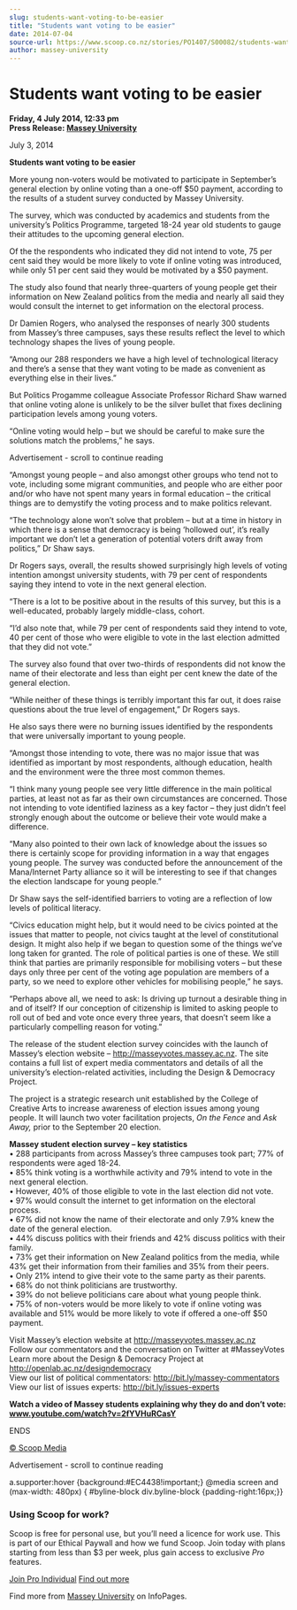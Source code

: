 ```yaml
---
slug: students-want-voting-to-be-easier
title: "Students want voting to be easier"
date: 2014-07-04
source-url: https://www.scoop.co.nz/stories/PO1407/S00082/students-want-voting-to-be-easier.htm
author: massey-university
---
```

Students want voting to be easier
=================================

**Friday, 4 July 2014, 12:33 pm**  
**Press Release: [Massey University](https://info.scoop.co.nz/Massey_University)**

July 3, 2014

**Students want voting to be easier**

More young non-voters would be motivated to participate in September’s general election by online voting than a one-off $50 payment, according to the results of a student survey conducted by Massey University.

The survey, which was conducted by academics and students from the university’s Politics Programme, targeted 18-24 year old students to gauge their attitudes to the upcoming general election.

Of the the respondents who indicated they did not intend to vote, 75 per cent said they would be more likely to vote if online voting was introduced, while only 51 per cent said they would be motivated by a $50 payment.

The study also found that nearly three-quarters of young people get their information on New Zealand politics from the media and nearly all said they would consult the internet to get information on the electoral process.

Dr Damien Rogers, who analysed the responses of nearly 300 students from Massey’s three campuses, says these results reflect the level to which technology shapes the lives of young people.

“Among our 288 responders we have a high level of technological literacy and there’s a sense that they want voting to be made as convenient as everything else in their lives.”

But Politics Progamme colleague Associate Professor Richard Shaw warned that online voting alone is unlikely to be the silver bullet that fixes declining participation levels among young voters.

“Online voting would help – but we should be careful to make sure the solutions match the problems,” he says.

Advertisement - scroll to continue reading





“Amongst young people – and also amongst other groups who tend not to vote, including some migrant communities, and people who are either poor and/or who have not spent many years in formal education – the critical things are to demystify the voting process and to make politics relevant.

“The technology alone won’t solve that problem – but at a time in history in which there is a sense that democracy is being ‘hollowed out’, it’s really important we don’t let a generation of potential voters drift away from politics,” Dr Shaw says.

Dr Rogers says, overall, the results showed surprisingly high levels of voting intention amongst university students, with 79 per cent of respondents saying they intend to vote in the next general election.

“There is a lot to be positive about in the results of this survey, but this is a well-educated, probably largely middle-class, cohort.

“I’d also note that, while 79 per cent of respondents said they intend to vote, 40 per cent of those who were eligible to vote in the last election admitted that they did not vote.”

The survey also found that over two-thirds of respondents did not know the name of their electorate and less than eight per cent knew the date of the general election.

“While neither of these things is terribly important this far out, it does raise questions about the true level of engagement,” Dr Rogers says.

He also says there were no burning issues identified by the respondents that were universally important to young people.

“Amongst those intending to vote, there was no major issue that was identified as important by most respondents, although education, health and the environment were the three most common themes.

“I think many young people see very little difference in the main political parties, at least not as far as their own circumstances are concerned. Those not intending to vote identified laziness as a key factor – they just didn’t feel strongly enough about the outcome or believe their vote would make a difference.

“Many also pointed to their own lack of knowledge about the issues so there is certainly scope for providing information in a way that engages young people. The survey was conducted before the announcement of the Mana/Internet Party alliance so it will be interesting to see if that changes the election landscape for young people.”

Dr Shaw says the self-identified barriers to voting are a reflection of low levels of political literacy.

“Civics education might help, but it would need to be civics pointed at the issues that matter to people, not civics taught at the level of constitutional design. It might also help if we began to question some of the things we’ve long taken for granted. The role of political parties is one of these. We still think that parties are primarily responsible for mobilising voters – but these days only three per cent of the voting age population are members of a party, so we need to explore other vehicles for mobilising people,” he says.

“Perhaps above all, we need to ask: Is driving up turnout a desirable thing in and of itself? If our conception of citizenship is limited to asking people to roll out of bed and vote once every three years, that doesn’t seem like a particularly compelling reason for voting.”

The release of the student election survey coincides with the launch of Massey’s election website – http://masseyvotes.massey.ac.nz. The site contains a full list of expert media commentators and details of all the university’s election-related activities, including the Design & Democracy Project.

The project is a strategic research unit established by the College of Creative Arts to increase awareness of election issues among young people. It will launch two voter facilitation projects, _On the Fence_ and _Ask Away,_ prior to the September 20 election.

**Massey student election survey – key statistics**  
• 288 participants from across Massey’s three campuses took part; 77% of respondents were aged 18-24.  
• 85% think voting is a worthwhile activity and 79% intend to vote in the next general election.  
• However, 40% of those eligible to vote in the last election did not vote.  
• 97% would consult the internet to get information on the electoral process.  
• 67% did not know the name of their electorate and only 7.9% knew the date of the general election.  
• 44% discuss politics with their friends and 42% discuss politics with their family.  
• 73% get their information on New Zealand politics from the media, while 43% get their information from their families and 35% from their peers.  
• Only 21% intend to give their vote to the same party as their parents.  
• 68% do not think politicians are trustworthy.  
• 39% do not believe politicians care about what young people think.  
• 75% of non-voters would be more likely to vote if online voting was available and 51% would be more likely to vote if offered a one-off $50 payment.

Visit Massey’s election website at http://masseyvotes.massey.ac.nz  
Follow our commentators and the conversation on Twitter at #MasseyVotes  
Learn more about the Design & Democracy Project at http://openlab.ac.nz/designdemocracy  
View our list of political commentators: http://bit.ly/massey-commentators  
View our list of issues experts: http://bit.ly/issues-experts

**Watch a video of Massey students explaining why they do and don’t vote: www.youtube.com/watch?v=2fYVHuRCasY**

ENDS

[© Scoop Media](http://www.scoop.co.nz/about/terms.html)  

Advertisement - scroll to continue reading



a.supporter:hover {background:#EC4438!important;} @media screen and (max-width: 480px) { #byline-block div.byline-block {padding-right:16px;}}

### Using Scoop for work?

Scoop is free for personal use, but you’ll need a licence for work use. This is part of our Ethical Paywall and how we fund Scoop. Join today with plans starting from less than $3 per week, plus gain access to exclusive _Pro_ features.  
  
[Join Pro Individual](https://pro.scoop.co.nz/Individual/?from=ProIn24) [Find out more](https://pro.scoop.co.nz/using-scoop-for-work/?from=ProIn24)

Find more from [Massey University](https://info.scoop.co.nz/Massey_University) on InfoPages.